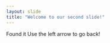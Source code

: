 ```yaml
---
layout: slide
title: "Welcome to our second slide!"
---
```

Found it
Use the left arrow to go back!
